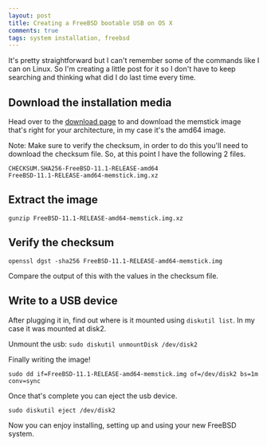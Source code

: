 ```yaml
---
layout: post
title: Creating a FreeBSD bootable USB on OS X
comments: true
tags: system installation, freebsd
---
```


It's pretty straightforward but I can't remember some of the
commands like I can on Linux. So I'm creating a little post 
for it so I don't have to keep searching and thinking what did
I do last time every time.


Download the installation media
-------------------------------

Head over to the [download page](https://www.freebsd.org/where.html) 
to and download the memstick image that's right for your 
architecture, in my case it's the amd64 image.

Note: Make sure to verify the checksum, in order to do this you'll
need to download the checksum file. So, at this point I have the 
following 2 files.

```
CHECKSUM.SHA256-FreeBSD-11.1-RELEASE-amd64
FreeBSD-11.1-RELEASE-amd64-memstick.img.xz
```

Extract the image
-----------------

`gunzip FreeBSD-11.1-RELEASE-amd64-memstick.img.xz`

Verify the checksum
-------------------

`openssl dgst -sha256 FreeBSD-11.1-RELEASE-amd64-memstick.img`

Compare the output of this with the values in the checksum file.

Write to a USB device
---------------------

After plugging it in, find out where is it mounted using
`diskutil list`. In my case it was mounted at disk2.

Unmount the usb: `sudo diskutil unmountDisk /dev/disk2`

Finally writing the image!

```
sudo dd if=FreeBSD-11.1-RELEASE-amd64-memstick.img of=/dev/disk2 bs=1m conv=sync
```

Once that's complete you can eject the usb device.


`sudo diskutil eject /dev/disk2`

Now you can enjoy installing, setting up and using your new FreeBSD system.
